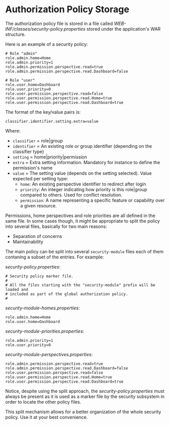 # Authorization Policy Storage

The authorization policy file is stored in a file called _WEB-INF/classes/security-policy.properties_ stored under the application's WAR structure.

Here is an example of a security policy:

```
# Role "admin"
role.admin.home=Home
role.admin.priority=1
role.admin.permission.perspective.read=true
role.admin.permission.perspective.read.Dashboard=false

# Role "user"
role.user.home=Dashboard
role.user.priority=0
role.user.permission.perspective.read=false
role.user.permission.perspective.read.Home=true
role.user.permission.perspective.read.Dashboard=true
```

The format of the key/value pairs is:

`classifier.identifier.setting.extra=value`

Where:

* `classifier` = role|group
* `identifier` = An existing role or group identifier (depending on the classifier type)
* `setting` = home|priority|permission
* `extra` = Extra setting information. Mandatory for instance to define the permission's name
* `value` = The setting value (depends on the setting selected). Value expected per setting type:
    * `home`: An existing perspective identifier to redirect after login
    * `priority`: An integer indicating how priority is this role|group compared to others. Used for conflict resolution.
    * `permission`: A name representing a specific feature or capability over a given resource.


Permissions, home perspectives and role priorities are all defined in the same file. In some cases though, it might be appropriate to split the policy into several files, basically for two main reasons:

* Separation of concerns
* Maintainability

The main policy can be split into several `security-module` files each of them contaning a subset of the entries. For example:

_security-policy.properties_:
```
# Security policy marker file.
#
# All the files starting with the "security-module" prefix will be loaded and
# included as part of the global authorization policy.
#
```
_security-module-homes.properties_:
```
role.admin.home=Home
role.user.home=Dashboard
```
_security-module-priorities.properties_:
```
role.admin.priority=1
role.user.priority=0
```
_security-module-perspectives.properties_:
```
role.admin.permission.perspective.read=true
role.admin.permission.perspective.read.Dashboard=false
role.user.permission.perspective.read=false
role.user.permission.perspective.read.Home=true
role.user.permission.perspective.read.Dashboard=true
```

Notice, despite using the split approach, the _security-policy.properties_ must always be present as it is used as a marker file by the security subsystem in order to locate the other policy files.

This split mechanism allows for a better organization of the whole security policy. Use it at your best convenience.

